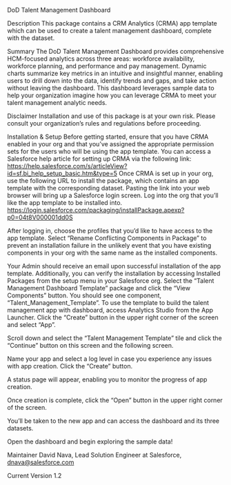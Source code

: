DoD Talent Management Dashboard 

Description
This package contains a CRM Analytics (CRMA) app template which can be used to create a talent management dashboard, complete with the dataset.

Summary
The DoD Talent Management Dashboard provides comprehensive HCM-focused analytics across three areas: workforce availability, workforce planning, and performance and pay management. Dynamic charts summarize key metrics in an intuitive and insightful manner, enabling users to drill down into the data, identify trends and gaps, and take action without leaving the dashboard. This dashboard leverages sample data to help your organization imagine how you can leverage CRMA to meet your talent management analytic needs. 

Disclaimer
Installation and use of this package is at your own risk. Please consult your organization’s rules and regulations before proceeding.

Installation & Setup
Before getting started, ensure that you have CRMA enabled in your org and that you’ve assigned the appropriate permission sets for the users who will be using the app template. You can access a Salesforce help article for setting up CRMA via the following link: https://help.salesforce.com/s/articleView?id=sf.bi_help_setup_basic.htm&type=5 
Once CRMA is set up in your org, use the following URL to install the package, which contains an app template with the corresponding dataset. Pasting the link into your web browser will bring up a Salesforce login screen. Log into the org that you’ll like the app template to be installed into.
https://login.salesforce.com/packaging/installPackage.apexp?p0=04t8V000001dd0S 


After logging in, choose the profiles that you’d like to have access to the app template. Select “Rename Conflicting Components in Package” to prevent an installation failure in the unlikely event that you have existing components in your org with the same name as the installed components.



Your Admin should receive an email upon successful installation of the app template. Additionally, you can verify the installation by accessing Installed Packages from the setup menu in your Salesforce org. Select the “Talent Management Dashboard Template” package and click the “View Components” button. You should see one component, “Talent_Management_Template”.
To use the template to build the talent management app with dashboard, access Analytics Studio from the App Launcher. Click the “Create” button in the upper right corner of the screen and select “App”. 

Scroll down and select the “Talent Management Template” tile and click the “Continue” button on this screen and the following screen. 

Name your app and select a log level in case you experience any issues with app creation. Click the “Create” button. 

A status page will appear, enabling you to monitor the progress of app creation.

Once creation is complete, click the “Open” button in the upper right corner of the screen.

You’ll be taken to the new app and can access the dashboard and its three datasets.

Open the dashboard and begin exploring the sample data!


Maintainer
David Nava, Lead Solution Engineer at Salesforce, dnava@salesforce.com

Current Version
1.2
